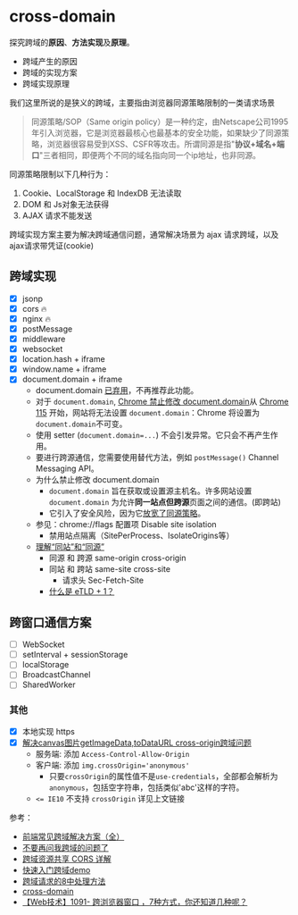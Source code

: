 # cross-domain

探究跨域的**原因**、**方法实现**及**原理**。

- 跨域产生的原因
- 跨域的实现方案
- 跨域实现原理

我们这里所说的是狭义的跨域，主要指由浏览器同源策略限制的一类请求场景

> 同源策略/SOP（Same origin policy）是一种约定，由Netscape公司1995年引入浏览器，它是浏览器最核心也最基本的安全功能，如果缺少了同源策略，浏览器很容易受到XSS、CSFR等攻击。所谓同源是指"**协议+域名+端口**"三者相同，即便两个不同的域名指向同一个ip地址，也非同源。

同源策略限制以下几种行为：

1. Cookie、LocalStorage 和 IndexDB 无法读取
2. DOM 和 Js对象无法获得
3. AJAX 请求不能发送

跨域实现方案主要为解决跨域通信问题，通常解决场景为 ajax 请求跨域，以及ajax请求带凭证(cookie)

## 跨域实现

- [x] jsonp
- [x] cors 🔥
- [x] nginx 🔥
- [x] postMessage
- [x] middleware
- [x] websocket
- [x] location.hash + iframe
- [x] window.name + iframe
- [x] document.domain + iframe
  - document.domain [已弃用](https://developer.mozilla.org/en-US/docs/Web/API/Document/domain)，不再推荐此功能。
  - 对于 `document.domain`, [Chrome 禁止修改 document.domain](https://developer.chrome.com/blog/document-domain-setter-deprecation/)从 [Chrome 115](https://chromiumdash.appspot.com/schedule) 开始，网站将无法设置 `document.domain`：Chrome 将设置为`document.domain`不可变。
  - 使用 setter (`document.domain=...`) 不会引发异常。它只会不再产生作用。
  - 要进行跨源通信，您需要使用替代方法，例如 `postMessage()` Channel Messaging API。
  - 为什么禁止修改 document.domain
    - `document.domain` 旨在获取或设置源主机名。许多网站设置 `document.domain` 为允许**同一站点但跨源**页面之间的通信。(即跨站)
    - 它引入了安全风险，因为它[放宽了同源策略](https://html.spec.whatwg.org/multipage/browsers.html#relaxing-the-same-origin-restriction)。
  - 参见：chrome://flags 配置项 Disable site isolation
    - 禁用站点隔离（SitePerProcess、IsolateOrigins等）
  - [理解“同站”和“同源”](https://web.dev/i18n/zh/same-site-same-origin/)
    - 同源 和 跨源 same-origin cross-origin
    - 同站 和 跨站 same-site cross-site
      - 请求头 Sec-Fetch-Site
    - [什么是 eTLD + 1？](https://jfhr.me/what-is-an-etld-+-1/)



## 跨窗口通信方案

- [ ] WebSocket
- [ ] setInterval + sessionStorage
- [ ] localStorage
- [ ] BroadcastChannel
- [ ] SharedWorker

### 其他

- [x] 本地实现 https
- [x] [解决canvas图片getImageData,toDataURL cross-origin跨域问题](https://www.zhangxinxu.com/wordpress/2018/02/crossorigin-canvas-getimagedata-cors/)
  - 服务端: 添加 `Access-Control-Allow-Origin`
  - 客户端: 添加 `img.crossOrigin='anonymous'`
    - 只要`crossOrigin`的属性值不是`use-credentials`，全部都会解析为`anonymous`，包括空字符串，包括类似'abc'这样的字符。
  - `<= IE10` 不支持 `crossOrigin` 详见上文链接

参考：

- [前端常见跨域解决方案（全）](https://segmentfault.com/a/1190000011145364)
- [不要再问我跨域的问题了](https://segmentfault.com/a/1190000015597029)
- [跨域资源共享 CORS 详解](http://www.ruanyifeng.com/blog/2016/04/cors.html)
- [快速入门跨域demo](https://github.com/FatDong1/cross-domain)
- [跨域请求的8中处理方法](https://github.com/Heyff12/cross-domain)
- [cross-domain](https://github.com/luoquanquan/cross-domain)
- [【Web技术】1091- 跨浏览器窗口 ，7种方式，你还知道几种呢？](https://mp.weixin.qq.com/s/739tSKFSLZbfeUR6OOmEhg)
